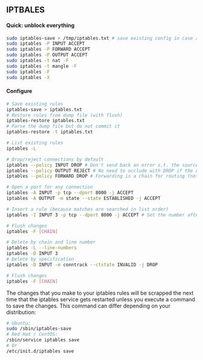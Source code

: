 ## IPTBALES

#### Quick: unblock everything

```bash
sudo iptables-save > /tmp/iptables.txt # save existing config in case a restore is needed
sudo iptables -P INPUT ACCEPT
sudo iptables -P FORWARD ACCEPT
sudo iptables -P OUTPUT ACCEPT
sudo iptables -t nat -F
sudo iptables -t mangle -F
sudo iptables -F
sudo iptables -X
```

#### Configure

```bash
# Save existing rules
iptables-save > iptables.txt
# Restore rules from dump file (with flush)
iptables-restore iptables.txt
# Parse the dump file but do not commit it
iptables-restore -t iptables.txt
```

```bash
# List existing rules
iptables -L
```

```bash
# Drop/reject connections by default
iptables --policy INPUT DROP # Don't send back an error s.t. the source doesn't see the system exists
iptables --policy OUTPUT REJECT # No need to occlude with DROP if the user is already inside the system
iptables --policy FORWARD DROP # Forwarding is a chain for routing (not INPUT or OUTPUT)

# Open a port for any connection
iptables -A INPUT -p tcp --dport 8000 -j ACCEPT
iptables -A OUTPUT -m state --state ESTABLISHED -j ACCEPT

# Insert a rule (because matches are searched in list order)
iptables -I INPUT 3 -p tcp --dport 8000 -j ACCEPT # Set the number after the chain name

# Flush changes
iptables -F [CHAIN]
```

```bash
# Delete by chain and line number
iptables -L --line-numbers
iptables -D INPUT 3
# Delete by specification
iptables -D INPUT -m conntrack --ctstate INVALID -j DROP

# Flush changes
iptables -F [CHAIN]
```

The changes that you make to your iptables rules will be scrapped the next time that the iptables service gets restarted unless you execute a command to save the changes.  This command can differ depending on your distribution:

```bash
# Ubuntu:
sudo /sbin/iptables-save
# Red Hat / CentOS:
/sbin/service iptables save
# Or
/etc/init.d/iptables save
```
